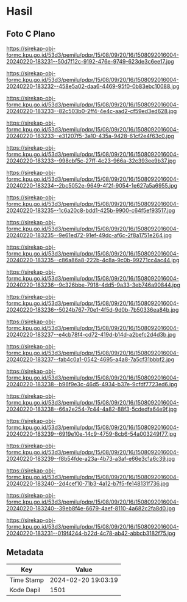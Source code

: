 # Hasil

## Foto C Plano

https://sirekap-obj-formc.kpu.go.id/53d3/pemilu/pdpr/15/08/09/20/16/1508092016004-20240220-183231--50d7f12c-9192-476e-9749-623de3c6ee17.jpg

https://sirekap-obj-formc.kpu.go.id/53d3/pemilu/pdpr/15/08/09/20/16/1508092016004-20240220-183232--458e5a02-daa6-4469-95f0-0b83ebc10088.jpg

https://sirekap-obj-formc.kpu.go.id/53d3/pemilu/pdpr/15/08/09/20/16/1508092016004-20240220-183233--82c503b0-2ff4-4e4c-aad2-cf59ed3ed628.jpg

https://sirekap-obj-formc.kpu.go.id/53d3/pemilu/pdpr/15/08/09/20/16/1508092016004-20240220-183233--e31207f5-3a10-435a-9428-61cf2e4f63c0.jpg

https://sirekap-obj-formc.kpu.go.id/53d3/pemilu/pdpr/15/08/09/20/16/1508092016004-20240220-183233--998cbf5c-27ff-4c23-966a-32c393ee9b37.jpg

https://sirekap-obj-formc.kpu.go.id/53d3/pemilu/pdpr/15/08/09/20/16/1508092016004-20240220-183234--2bc5052e-9649-4f2f-9054-1e627a5a6955.jpg

https://sirekap-obj-formc.kpu.go.id/53d3/pemilu/pdpr/15/08/09/20/16/1508092016004-20240220-183235--1c6a20c8-bdd1-425b-9900-c64f5ef93517.jpg

https://sirekap-obj-formc.kpu.go.id/53d3/pemilu/pdpr/15/08/09/20/16/1508092016004-20240220-183235--9e61ed72-91ef-49dc-af6c-2f8a1751e264.jpg

https://sirekap-obj-formc.kpu.go.id/53d3/pemilu/pdpr/15/08/09/20/16/1508092016004-20240220-183235--c86a86a8-222b-4c8a-9c0b-99271cc4ac44.jpg

https://sirekap-obj-formc.kpu.go.id/53d3/pemilu/pdpr/15/08/09/20/16/1508092016004-20240220-183236--9c326bbe-7918-4dd5-9a33-3eb746a90844.jpg

https://sirekap-obj-formc.kpu.go.id/53d3/pemilu/pdpr/15/08/09/20/16/1508092016004-20240220-183236--5024b767-70e1-4f5d-9d0b-7b50336ea84b.jpg

https://sirekap-obj-formc.kpu.go.id/53d3/pemilu/pdpr/15/08/09/20/16/1508092016004-20240220-183237--e4cb78f4-cd72-419d-b14d-a2befc2d4d3b.jpg

https://sirekap-obj-formc.kpu.go.id/53d3/pemilu/pdpr/15/08/09/20/16/1508092016004-20240220-183237--fab4c0a1-0542-4695-a4a8-7a5cf31bbbf2.jpg

https://sirekap-obj-formc.kpu.go.id/53d3/pemilu/pdpr/15/08/09/20/16/1508092016004-20240220-183238--b96f9e3c-46d5-4934-b37e-9cfdf7723ed6.jpg

https://sirekap-obj-formc.kpu.go.id/53d3/pemilu/pdpr/15/08/09/20/16/1508092016004-20240220-183238--66a2e254-7c44-4a82-88f3-5cdedfa64e9f.jpg

https://sirekap-obj-formc.kpu.go.id/53d3/pemilu/pdpr/15/08/09/20/16/1508092016004-20240220-183239--6919e10e-14c9-4759-8cb6-54a003249f77.jpg

https://sirekap-obj-formc.kpu.go.id/53d3/pemilu/pdpr/15/08/09/20/16/1508092016004-20240220-183239--f8b54fde-a23a-4b73-a3af-e66e3c1a6c39.jpg

https://sirekap-obj-formc.kpu.go.id/53d3/pemilu/pdpr/15/08/09/20/16/1508092016004-20240220-183240--2d4cef10-71b3-4a12-b7f5-fe148131f736.jpg

https://sirekap-obj-formc.kpu.go.id/53d3/pemilu/pdpr/15/08/09/20/16/1508092016004-20240220-183240--39eb8f4e-6679-4aef-8110-4a682c2fa8d0.jpg

https://sirekap-obj-formc.kpu.go.id/53d3/pemilu/pdpr/15/08/09/20/16/1508092016004-20240220-183231--019f4244-b22d-4c78-ab42-abbcb3182f75.jpg


## Metadata

| Key        | Value               |
| ---------- | ------------------- |
| Time Stamp | 2024-02-20 19:03:19 |
| Kode Dapil | 1501                |



